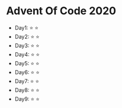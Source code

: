 # Advent Of Code 2020

* Day1: :star: :star:
* Day2: :star: :star:
* Day3: :star: :star:
* Day4: :star: :star:
* Day5: :star: :star:
* Day6: :star: :star:
* Day7: :star: :star:
* Day8: :star: :star:
* Day9: :star: :star:
  